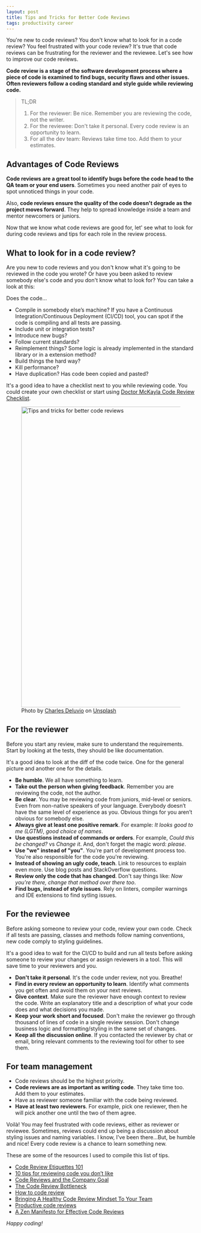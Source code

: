 ```yaml
---
layout: post
title: Tips and Tricks for Better Code Reviews
tags: productivity career
---
```


You're new to code reviews? You don't know what to look for in a code review? You feel frustrated with your code review? It's true that code reviews can be frustrating for the reviewer and the reviewee. Let's see how to improve our code reviews.

**Code review is a stage of the software development process where a piece of code is examined to find bugs, security flaws and other issues. Often reviewers follow a coding standard and style guide while reviewing code.**

> TL;DR
> 1. For the reviewer: Be nice. Remember you are reviewing the code, not the writer.
> 2. For the reviewee: Don't take it personal. Every code review is an opportunity to learn.
> 3. For all the dev team: Reviews take time too. Add them to your estimates.

## Advantages of Code Reviews

**Code reviews are a great tool to identify bugs before the code head to the QA team or your end users**. Sometimes you need another pair of eyes to spot unnoticed things in your code.

Also, **code reviews ensure the quality of the code doesn't degrade as the project moves forward**. They help to spread knowledge inside a team and mentor newcomers or juniors.

Now that we know what code reviews are good for, let' see what to look for during code reviews and tips for each role in the review process.

## What to look for in a code review?

Are you new to code reviews and you don't know what it's going to be reviewed in the code you wrote? Or have you been asked to review somebody else's code and you don't know what to look for? You can take a look at this:

Does the code...

* Compile in somebody else’s machine? If you have a Continuous Integration/Continuous Deployment (CI/CD) tool, you can spot if the code is compiling and all tests are passing.
* Include unit or integration tests? 
* Introduce new bugs?
* Follow current standards?
* Reimplement things? Some logic is already implemented in the standard library or in a extension method?
* Build things the hard way?
* Kill performance?
* Have duplication? Has code been copied and pasted?

It's a good idea to have a checklist next to you while reviewing code. You could create your own checklist or start using [Doctor McKayla Code Review Checklist](https://www.michaelagreiler.com/code-review-checklist-2/).

<figure>
<img src="https://images.unsplash.com/photo-1553877522-43269d4ea984?ixlib=rb-1.2.1&q=80&fm=jpg&crop=entropy&cs=tinysrgb&w=800&h=400&fit=crop&ixid=eyJhcHBfaWQiOjF9" alt="Tips and tricks for better code reviews" width="800">
<figcaption><span>Photo by <a href="https://unsplash.com/@charlesdeluvio?utm_source=unsplash&amp;utm_medium=referral&amp;utm_content=creditCopyText">Charles Deluvio</a> on <a href="https://unsplash.com/s/photos/review?utm_source=unsplash&amp;utm_medium=referral&amp;utm_content=creditCopyText">Unsplash</a></span></figcaption>
</figure>

## For the reviewer

Before you start any review, make sure to understand the requirements. Start by looking at the tests, they should be like documentation.

It's a good idea to look at the diff of the code twice. One for the general picture and another one for the details.

* **Be humble**. We all have something to learn.
* **Take out the person when giving feedback**. Remember you are reviewing the code, not the author.
* **Be clear**. You may be reviewing code from juniors, mid-level or seniors. Even from non-native speakers of your language. Everybody doesn’t have the same level of experience as you. Obvious things for you aren’t obvious for somebody else. 
* **Always give at least one positive remark**. For example: _It looks good to me (LGTM)_, _good choice of names_.
* **Use questions instead of commands or orders**. For example, _Could this be changed?_ vs _Change it_. And, don't forget the magic word: _please_.
* **Use "we" instead of "you"**. You're part of development process too. You're also responsible for the code you're reviewing.
* **Instead of showing an ugly code, teach**. Link to resources to explain even more. Use blog posts and StackOverflow questions.
* **Review only the code that has changed**. Don't say things like: _Now you're there, change that method over there too_.
* **Find bugs, instead of style issues**. Rely on linters, compiler warnings and IDE extensions to find sytling issues.

## For the reviewee

Before asking someone to review your code, review your own code. Check if all tests are passing, classes and methods follow naming conventions, new code comply to styling guidelines.

It's a good idea to wait for the CI/CD to build and run all tests before asking someone to review your changes or assign reviewers in a tool. This will save time to your reviewers and you.

* **Don't take it personal**. It's the code under review, not you. Breathe!
* **Find in every review an opportunity to learn**. Identify what comments you get often and avoid them on your next reviews. 
* **Give context**. Make sure the reviewer have enough context to review the code. Write an explanatory title and a description of what your code does and what decisions you made.
* **Keep your work short and focused**. Don't make the reviewer go through thousand of lines of code in a single review session. Don't change business logic and formatting/styling in the same set of changes.
* **Keep all the discussion online**. If you contacted the reviewer by chat or email, bring relevant comments to the reviewing tool for other to see them.

## For team management

* Code reviews should be the highest priority.
* **Code reviews are as important as writing code**. They take time too. Add them to your estimates.
* Have as reviewer someone familiar with the code being reviewed.
* **Have at least two reviewers**. For example, pick one reviewer, then he will pick another one until the two of them agree.

Voilà! You may feel frustrated with code reviews, either as reviewer or reviewee. Sometimes, reviews could end up being a discussion about styling issues and naming variables. I know, I've been there...But, be humble and nice! Every code review is a chance to learn something new.

These are some of the resources I used to compile this list of tips.

* [Code Review Etiquettes 101](https://www.youtube.com/watch?v=Z0j1m7qwk3M)
* [10 tips for reviewing code you don’t like](https://developers.redhat.com/blog/2019/07/08/10-tips-for-reviewing-code-you-dont-like/)
* [Code Reviews and the Company Goal](https://blog.codereview.chat/2019/06/27/code-reviews-and-your-company-goal.html)
* [The Code Review Bottleneck](https://blog.codereview.chat/2019/07/15/the-code-review-bottleneck.html)
* [How to code review](https://rcoh.me/posts/how-to-code-review/)
* [Bringing A Healthy Code Review Mindset To Your Team](https://www.smashingmagazine.com/2019/06/bringing-healthy-code-review-mindset/)
* [Productive code reviews](https://spin.atomicobject.com/2019/10/31/productive-code-reviews/)
* [A Zen Manifesto for Effective Code Reviews](https://www.freecodecamp.org/news/a-zen-manifesto-for-effective-code-reviews-e30b5c95204a/)

_Happy coding!_

